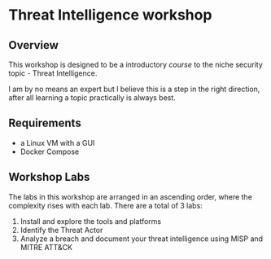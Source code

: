 # Threat Intelligence workshop

## Overview

This workshop is designed to be a introductory *course* to the niche security topic - Threat Intelligence.

I am by no means an expert but I believe this is a step in the right direction, after all learning a topic practically is always best.

## Requirements

- a Linux VM with a GUI
- Docker Compose

## Workshop Labs

The labs in this workshop are arranged in an ascending order, where the complexity rises with each lab. There are a total of 3 labs:

1. Install and explore the tools and platforms
2. Identify the Threat Actor
3. Analyze a breach and document your threat intelligence using MISP and MITRE ATT&CK
